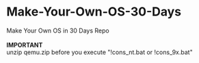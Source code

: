 # Make-Your-Own-OS-30-Days
Make Your Own OS in 30 Days Repo<br><br>
**IMPORTANT**<br>
unzip qemu.zip before you execute "!cons_nt.bat or !cons_9x.bat"
